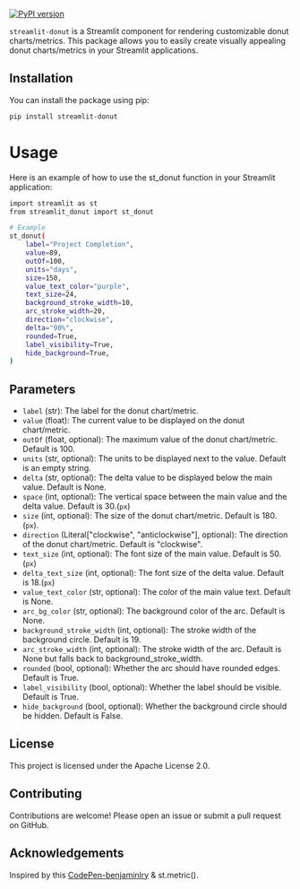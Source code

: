 [![PyPI version](https://badge.fury.io/py/your-package-name.svg)](https://pypi.org/project/streamlit-donut/)


`streamlit-donut` is a Streamlit component for rendering customizable donut charts/metrics. This package allows you to easily create visually appealing donut charts/metrics in your Streamlit applications.

## Installation
You can install the package using pip:

```sh
pip install streamlit-donut
```

# Usage

Here is an example of how to use the st_donut function in your Streamlit application:

```sh
import streamlit as st
from streamlit_donut import st_donut

# Example
st_donut(
    label="Project Completion",
    value=89,
    outOf=100,
    units="days",
    size=150,
    value_text_color="purple",
    text_size=24,
    background_stroke_width=10,
    arc_stroke_width=20,
    direction="clockwise",
    delta="90%",
    rounded=True,
    label_visibility=True,
    hide_background=True,
)

```

## Parameters

- `label` (str): The label for the donut chart/metric.
- `value` (float): The current value to be displayed on the donut chart/metric.
- `outOf` (float, optional): The maximum value of the donut chart/metric. Default is 100.
- `units` (str, optional): The units to be displayed next to the value. Default is an empty string.
- `delta` (str, optional): The delta value to be displayed below the main value. Default is None.
- `space` (int, optional): The vertical space between the main value and the delta value. Default is 30.(`px`)
- `size` (int, optional): The size of the donut chart/metric. Default is 180. (`px`).
- `direction` (Literal["clockwise", "anticlockwise"], optional): The direction of the donut chart/metric. Default is "clockwise".
- `text_size` (int, optional): The font size of the main value. Default is 50.(`px`)
- `delta_text_size` (int, optional): The font size of the delta value. Default is 18.(`px`)
- `value_text_color` (str, optional): The color of the main value text. Default is None.
- `arc_bg_color` (str, optional): The background color of the arc. Default is None.
- `background_stroke_width` (int, optional): The stroke width of the background circle. Default is 19.
- `arc_stroke_width` (int, optional): The stroke width of the arc. Default is None but falls back to background_stroke_width.
- `rounded` (bool, optional): Whether the arc should have rounded edges. Default is True.
- `label_visibility` (bool, optional): Whether the label should be visible. Default is True.
- `hide_background` (bool, optional): Whether the background circle should be hidden. Default is False.

## License

This project is licensed under the Apache License 2.0.

## Contributing

Contributions are welcome! Please open an issue or submit a pull request on GitHub.

## Acknowledgements

Inspired by this [CodePen-benjaminlry](https://codepen.io/benjaminlry/pen/xQydro?anon=true&view=pen) & st.metric().
